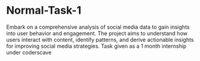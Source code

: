 # Normal-Task-1
Embark on a comprehensive analysis of social media data to gain insights into user behavior and engagement. The project aims to understand how users interact with content, identify patterns, and derive actionable insights for improving social media strategies.
Task given as a 1 month internship under coderscave
